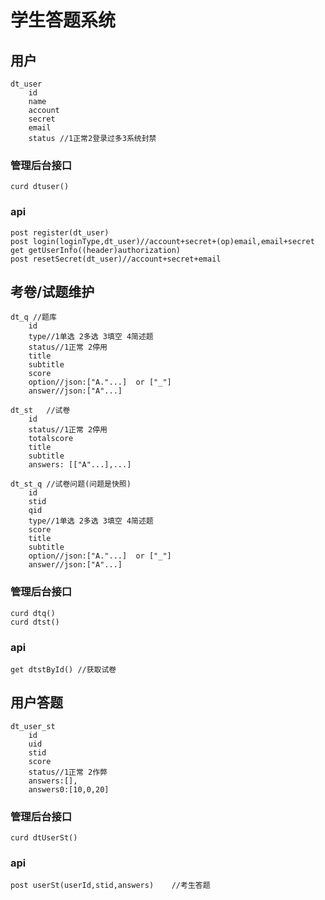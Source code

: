 # 学生答题系统
## 用户
	dt_user
	    id
	    name
	    account
	    secret
	    email
	    status //1正常2登录过多3系统封禁

### 管理后台接口
	curd dtuser()

### api
    post register(dt_user)
    post login(loginType,dt_user)//account+secret+(op)email,email+secret
    get getUserInfo((header)authorization)
	post resetSecret(dt_user)//account+secret+email

## 考卷/试题维护
	dt_q //题库
	    id
	    type//1单选 2多选 3填空 4简述题
	    status//1正常 2停用
	    title
	    subtitle
	    score
	    option//json:["A."...]  or ["_"]
	    answer//json:["A"...]

	dt_st   //试卷
	    id
	    status//1正常 2停用
	    totalscore
	    title
	    subtitle
	    answers: [["A"...],...]
	    
	dt_st_q //试卷问题(问题是快照)
	    id
	    stid
	    qid
	    type//1单选 2多选 3填空 4简述题
	    score
	    title
	    subtitle
	    option//json:["A."...]  or ["_"]
	    answer//json:["A"...]

### 管理后台接口
	curd dtq()
	curd dtst()

### api
	get dtstById() //获取试卷

## 用户答题
	dt_user_st
	    id
	    uid
	    stid
	    score
	    status//1正常 2作弊
	    answers:[],
	    answers0:[10,0,20]
	    
### 管理后台接口
	curd dtUserSt()

### api
	post userSt(userId,stid,answers)    //考生答题